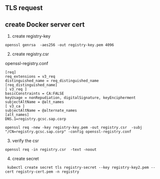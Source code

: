 ## TLS request

## create Docker server cert
1. create registry-key
```
openssl genrsa  -aes256 -out registry-key.pem 4096
```
2. create registry.csr 

openssl-registry.conf
```
[req]
req_extensions = v3_req
distinguished_name = req_distinguished_name
[req_distinguished_name]
[ v3_req ]
basicConstraints = CA:FALSE
keyUsage = nonRepudiation, digitalSignature, keyEncipherment
subjectAltName = @alt_names
[ v3_ca ]
subjectAltName = @alternate_names
[alt_names]
DNS.1=registry.gcsc.sap.corp
```


```
openssl req -new -key registry-key.pem -out registry.csr  -subj "/CN=registry.gcsc.sap.corp" -config openssl-registry.conf
```
3. verify the csr 
```
openssl req -in registry.csr  -text -noout
```

4. create secret
```
 kubectl create secret tls registry-secret --key registry-key2.pem --cert registry-cert.pem -n registry
 ```